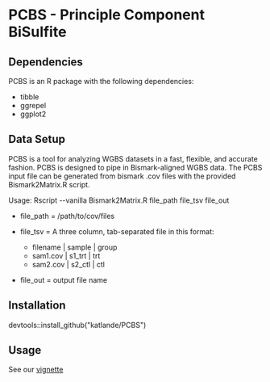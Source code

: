 # PCBS - Principle Component BiSulfite

## Dependencies
PCBS is an R package with the following dependencies:
* tibble
* ggrepel
* ggplot2


## Data Setup
PCBS is a tool for analyzing WGBS datasets in a fast, flexible, and accurate fashion. PCBS is designed to pipe in Bismark-aligned WGBS data. The PCBS input file can be generated from bismark .cov files with the provided Bismark2Matrix.R script.

Usage: Rscript --vanilla  Bismark2Matrix.R file_path file_tsv file_out
* file_path = /path/to/cov/files
* file_tsv = A three column, tab-separated file in this format:
  * filename | sample | group
  * sam1.cov | s1_trt | trt
  * sam2.cov | s2_ctl | ctl

* file_out = output file name


## Installation
devtools::install_github("katlande/PCBS")


## Usage
See our [vignette](https://github.com/katlande/PCBS/blob/main/PCBS_Vignette.md)
